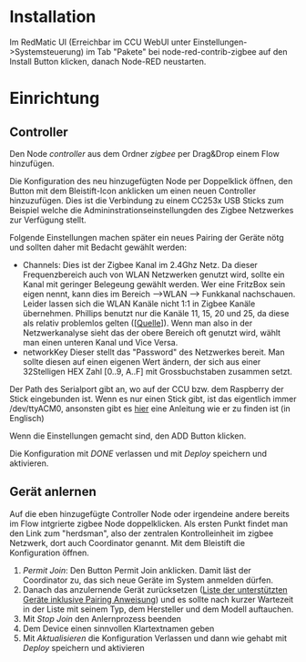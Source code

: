 # Installation
Im RedMatic UI (Erreichbar im CCU WebUI unter Einstellungen->Systemsteuerung) im Tab "Pakete" bei node-red-contrib-zigbee auf den Install Button klicken, danach Node-RED neustarten.

<Bild Folgt>

# Einrichtung
## Controller
Den Node _controller_ aus dem Ordner _zigbee_ per Drag&Drop einem Flow hinzufügen.

<Bild folgt>

Die Konfiguration des neu hinzugefügten Node per Doppelklick öffnen, den Button mit dem Bleistift-Icon anklicken um einen neuen Controller hinzuzufügen. Dies ist die Verbindung zu einem CC253x USB Sticks zum Beispiel welche die Admininstrationseinstellungden des Zigbee Netzwerkes zur Verfügung stellt.

<Bild folgt>

Folgende Einstellungen machen später ein neues Pairing der Geräte nötg und sollten daher mit Bedacht gewählt werden:
* Channels:
Dies ist der Zigbee Kanal im 2.4Ghz Netz. Da dieser Frequenzbereich auch von WLAN Netzwerken genutzt wird, sollte ein Kanal mit geringer Belegeung gewählt werden. Wer eine FritzBox sein eigen nennt, kann dies im Bereich -->WLAN --> Funkkanal nachschauen. Leider lassen sich die WLAN Kanäle nicht 1:1 in Zigbee Kanäle übernehmen. Phillips benutzt nur die Kanäle 11, 15, 20 und 25, da diese als relativ problemlos gelten ([[Quelle](https://www.digitalzimmer.de/artikel/wissen/philips-hue-zigbee-kanalwechsel/)]). Wenn man also in der Netzwerkanalyse sieht das der obere Bereich oft genutzt wird, wählt man einen unteren Kanal und Vice Versa.
* networkKey
Dieser stellt das "Password" des Netzwerkes bereit. Man sollte diesen auf einen eigenen Wert ändern, der sich aus einer 32Stelligen HEX Zahl [0..9, A..F] mit Grossbuchstaben zusammen setzt.

Der Path des Serialport gibt an, wo auf der CCU bzw. dem Raspberry der Stick eingebunden ist. Wenn es nur einen Stick gibt, ist das eigentlich immer /dev/ttyACM0, ansonsten gibt es [hier](https://www.zigbee2mqtt.io/getting_started/running_zigbee2mqtt.html) eine Anleitung wie er zu finden ist (in Englisch)

Wenn die Einstellungen gemacht sind, den ADD Button klicken.

<Bild folgt>

Die Konfiguration mit _DONE_ verlassen und mit _Deploy_ speichern und aktivieren.

## Gerät anlernen
Auf die eben hinzugefügte Controller Node oder irgendeine andere bereits im Flow intgrierte zigbee Node doppelklicken. Als ersten Punkt findet man den Link zum "herdsman", also der zentralen Kontrolleinheit im zigbee Netzwerk, dort auch Coordinator genannt. Mit dem Bleistift die Konfiguration öffnen.

<Bild folgt>

1. _Permit Join_:
Den Button Permit Join anklicken. Damit läst der Coordinator zu, das sich neue Geräte im System anmelden dürfen.
1. Danach das anzulernende Gerät zurücksetzen ([Liste der unterstützten Geräte inklusive Pairing Anweisung](https://www.zigbee2mqtt.io/information/supported_devices.html)) und es sollte nach kurzer Wartezeit in der Liste mit seinem Typ, dem Hersteller und dem Modell auftauchen.
1. Mit _Stop Join_ den Anlernprozess beenden
1. Dem Device einen sinnvollen Klartextnamen geben
1. Mit _Aktualisieren_ die Konfiguration Verlassen und dann wie gehabt mit _Deploy_ speichern und aktivieren



